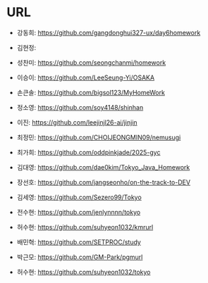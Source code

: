 # URL
- 강동희: https://github.com/gangdonghui327-ux/day6homework
- 김현정:
- 성찬미: https://github.com/seongchanmi/homework
- 이승이: https://github.com/LeeSeung-Yi/OSAKA
- 손큰솔: https://github.com/bigsol123/MyHomeWork
- 정소영: https://github.com/soy4148/shinhan
- 이진: https://github.com/leejinjl26-ai/jinjin  
- 최정민: https://github.com/CHOIJEONGMIN09/nemusugi
- 최가희: https://github.com/oddpinkjade/2025-gyc

- 김대영: https://github.com/dae0kim/Tokyo_Java_Homework
- 장선호: https://github.com/jangseonho/on-the-track-to-DEV
- 김세영: https://github.com/Sezero99/Tokyo
- 전수현: https://github.com/jenlynnnn/tokyo
- 허수현: https://github.com/suhyeon1032/kmrurl
- 배민혁: https://github.com/SETPROC/study
- 박근모: https://github.com/GM-Park/pgmurl
- 허수현: https://github.com/suhyeon1032/tokyo
